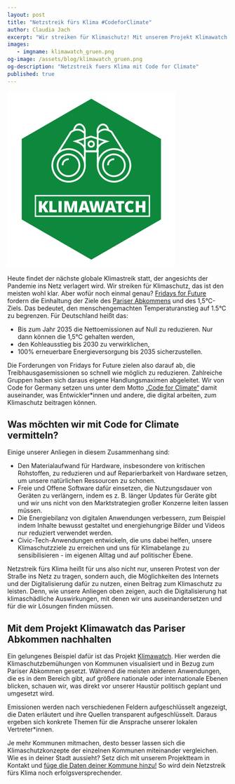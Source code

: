 ```yaml
---
layout: post
title: "Netzstreik fürs Klima #CodeforClimate"
author: Claudia Jach
excerpt: "Wir streiken für Klimaschutz! Mit unserem Projekt Klimawatch zeigen wir, wo wir in Kommunen bei der Umsetzung des Pariser Abkommens stehen." 
images:
   - imgname: klimawatch_gruen.png
og-image: /assets/blog/klimawatch_gruen.png
og-description: "Netzstreik fuers Klima mit Code for Climate"
published: true
---
```

![klimawatch_gruen.png](/assets/blog/klimawatch_gruen.png)

Heute findet der nächste globale Klimastreik statt, der angesichts der Pandemie ins Netz verlagert wird. Wir streiken für Klimaschutz, das ist den meisten wohl klar. Aber wofür noch einmal genau? [Fridays for Future](https://fridaysforfuture.de/forderungen/) fordern die Einhaltung der Ziele des [Pariser Abkommens](https://unfccc.int/process-and-meetings/the-paris-agreement/the-paris-agreement) und des 1,5°C-Ziels. Das bedeutet, den menschengemachten Temperaturanstieg auf 1.5°C zu begrenzen. Für Deutschland heißt das:

* Bis zum Jahr 2035 die Nettoemissionen auf Null zu reduzieren. Nur dann können die 1,5°C gehalten werden,
* den Kohleausstieg bis 2030 zu verwirklichen,
* 100% erneuerbare Energieversorgung bis 2035 sicherzustellen.

Die Forderungen von Fridays for Future zielen also darauf ab, die Treibhausgasemissionen so schnell wie möglich zu reduzieren. Zahlreiche Gruppen haben sich daraus eigene Handlungsmaximen abgeleitet. Wir von Code for Germany setzen uns unter dem Motto [„Code for Climate“](https://codefor.de/blog/Code-For-Climate-Open-Data-Day.html) damit auseinander, was Entwickler\*innen und andere, die digital arbeiten, zum Klimaschutz beitragen können.

## Was möchten wir mit Code for Climate vermitteln?

Einige unserer Anliegen in diesem Zusammenhang sind:

* Den Materialaufwand für Hardware, insbesondere von kritischen Rohstoffen, zu reduzieren und auf Reparierbarkeit von Hardware setzen, um unsere natürlichen Ressourcen zu schonen.
* Freie und Offene Software dafür einsetzen, die Nutzungsdauer von Geräten zu verlängern, indem es z. B. länger Updates für Geräte gibt und wir uns nicht von den Marktstrategien großer Konzerne leiten lassen müssen.
* Die Energiebilanz von digitalen Anwendungen verbessern, zum Beispiel indem Inhalte bewusst gestaltet und energiehungrige Bilder und Videos nur reduziert verwendet werden.
* Civic-Tech-Anwendungen entwickeln, die uns dabei helfen, unsere Klimaschutzziele zu erreichen und uns für Klimabelange zu sensibilisieren - im eigenen Alltag und auf politischer Ebene.

Netzstreik fürs Klima heißt für uns also nicht nur, unseren Protest von der Straße ins Netz zu tragen, sondern auch, die Möglichkeiten des Internets und der Digitalisierung dafür zu nutzen, einen Beitrag zum Klimaschutz zu leisten. Denn, wie unsere Anliegen oben zeigen, auch die Digitalisierung hat klimaschädliche Auswirkungen, mit denen wir uns auseinandersetzen und für die wir Lösungen finden müssen.

## Mit dem Projekt Klimawatch das Pariser Abkommen nachhalten

Ein gelungenes Beispiel dafür ist das Projekt [Klimawatch](https://klimawatch.de/). Hier werden die Klimaschutzbemühungen von Kommunen visualisiert und in Bezug zum Pariser Abkommen gesetzt. Während die meisten anderen Anwendungen, die es in dem Bereich gibt, auf größere nationale oder internationale Ebenen blicken, schauen wir, was direkt vor unserer Haustür politisch geplant und umgesetzt wird.

Emissionen werden nach verschiedenen Feldern aufgeschlüsselt angezeigt, die Daten erläutert und ihre Quellen transparent aufgeschlüsselt. Daraus ergeben sich konkrete Themen für die Ansprache unserer lokalen Vertreter\*innen.

Je mehr Kommunen mitmachen, desto besser lassen sich die Klimaschutzkonzepte der einzelnen Kommunen miteinander vergleichen. Wie es in deiner Stadt aussieht? Setz dich mit unserem Projektteam in Kontakt und [füge die Daten deiner Kommune hinzu!](https://klimawatch.de/anleitung/) So wird dein Netzstreik fürs Klima noch erfolgsversprechender.

